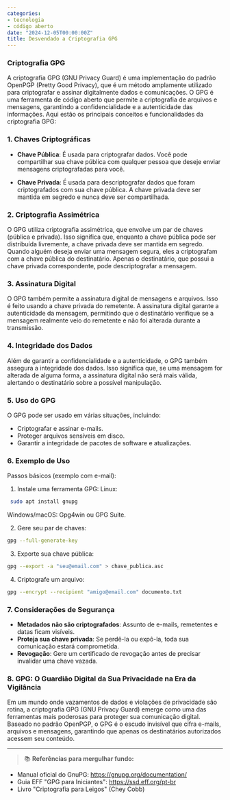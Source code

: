 ```yaml
---
categories:
- tecnologia
- código aberto
date: "2024-12-05T00:00:00Z"
title: Desvendado a Criptografia GPG
---
```


### Criptografia GPG

A criptografia GPG (GNU Privacy Guard) é uma implementação do padrão OpenPGP (Pretty Good Privacy), que é um método amplamente utilizado para criptografar e assinar digitalmente dados e comunicações. O GPG é uma ferramenta de código aberto que permite a criptografia de arquivos e mensagens, garantindo a confidencialidade e a autenticidade das informações. Aqui estão os principais conceitos e funcionalidades da criptografia GPG:
### 1. Chaves Criptográficas

- **Chave Pública**: É usada para criptografar dados. Você pode compartilhar sua chave pública com qualquer pessoa que deseje enviar mensagens criptografadas para você.

- **Chave Privada**: É usada para descriptografar dados que foram criptografados com sua chave pública. A chave privada deve ser mantida em segredo e nunca deve ser compartilhada.

### 2. Criptografia Assimétrica

O GPG utiliza criptografia assimétrica, que envolve um par de chaves (pública e privada). Isso significa que, enquanto a chave pública pode ser distribuída livremente, a chave privada deve ser mantida em segredo. Quando alguém deseja enviar uma mensagem segura, eles a criptografam com a chave pública do destinatário. Apenas o destinatário, que possui a chave privada correspondente, pode descriptografar a mensagem.

### 3. Assinatura Digital

O GPG também permite a assinatura digital de mensagens e arquivos. Isso é feito usando a chave privada do remetente. A assinatura digital garante a autenticidade da mensagem, permitindo que o destinatário verifique se a mensagem realmente veio do remetente e não foi alterada durante a transmissão.
### 4. Integridade dos Dados

Além de garantir a confidencialidade e a autenticidade, o GPG também assegura a integridade dos dados. Isso significa que, se uma mensagem for alterada de alguma forma, a assinatura digital não será mais válida, alertando o destinatário sobre a possível manipulação.
### 5. Uso do GPG

O GPG pode ser usado em várias situações, incluindo:

-  Criptografar e assinar e-mails.
-  Proteger arquivos sensíveis em disco.
-  Garantir a integridade de pacotes de software e atualizações.

### 6. Exemplo de Uso

Passos básicos (exemplo com e-mail):
 1. Instale uma ferramenta GPG:
Linux:
```bash
 sudo apt install gnupg
```
Windows/macOS: Gpg4win ou GPG Suite.

2. Gere seu par de chaves:

```bash
gpg --full-generate-key
```
3. Exporte sua chave pública:

```bash
gpg --export -a "seu@email.com" > chave_publica.asc
```
4. Criptografe um arquivo:

```bash
gpg --encrypt --recipient "amigo@email.com" documento.txt
```
### 7. Considerações de Segurança

 -  **Metadados não são criptografados**: Assunto de e-mails, remetentes e datas ficam visíveis.
 -  **Proteja sua chave privada**: Se perdê-la ou expô-la, toda sua comunicação estará comprometida.
 -  **Revogação**: Gere um certificado de revogação antes de precisar invalidar uma chave vazada.
   
### 8. GPG: O Guardião Digital da Sua Privacidade na Era da Vigilância

Em um mundo onde vazamentos de dados e violações de privacidade são rotina, a criptografia GPG (GNU Privacy Guard) emerge como uma das ferramentas mais poderosas para proteger sua comunicação digital. Baseado no padrão OpenPGP, o GPG é o escudo invisível que cifra e-mails, arquivos e mensagens, garantindo que apenas os destinatários autorizados acessem seu conteúdo.

---
 
>📚 **Referências para mergulhar fundo:**  
- Manual oficial do GnuPG: https://gnupg.org/documentation/  
- Guia EFF "GPG para Iniciantes": https://ssd.eff.org/pt-br  
- Livro "Criptografia para Leigos" (Chey Cobb) 
>
